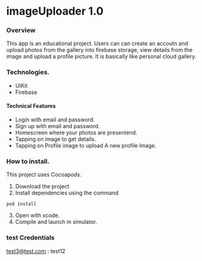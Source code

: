 # imageUploader 1.0 

### Overview 
This app is an educational project. 
Users can can create an accoutn and upload photos from the gallery into firebase storage, view details from the image and upload a profile picture.
It is basically like personal cloud gallery.


### Technologies.
- UIKit
- Firebase

#### Technical Features
- Login with email and password.
- Sign up with email and password.
- Homescreen where your photos are presentend.
- Tapping on image to get details.
- Tapping on Profile image to upload A new profile Image.

### How to install.
This project uses Cocoapods.

 1. Download the project
 2. Install dependencies using the command 
 ```
pod install
```
3. Open with xcode.
4. Compile and launch in simulator.

### test Credentials
test3@test.com : test12
